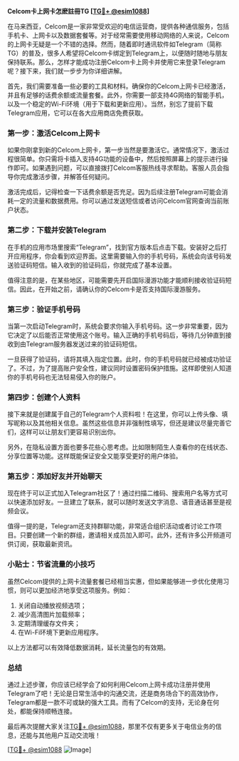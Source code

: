 **Celcom卡上网卡怎麽註冊TG [[TG💪+ @esim1088](https://t.me/s/esim1088)]**

在马来西亚，Celcom是一家非常受欢迎的电信运营商，提供各种通信服务，包括手机卡、上网卡以及数据套餐等。对于经常需要使用移动网络的人来说，Celcom的上网卡无疑是一个不错的选择。然而，随着即时通讯软件如Telegram（简称TG）的普及，很多人希望将Celcom卡绑定到Telegram上，以便随时随地与朋友保持联系。那么，怎样才能成功注册Celcom卡上网卡并使用它来登录Telegram呢？接下来，我们就一步步为你详细讲解。

首先，我们需要准备一些必要的工具和材料。确保你的Celcom上网卡已经激活，并且有足够的话费余额或流量套餐。此外，你需要一部支持4G网络的智能手机，以及一个稳定的Wi-Fi环境（用于下载和更新应用）。当然，别忘了提前下载Telegram应用，它可以在各大应用商店免费获取。

### 第一步：激活Celcom上网卡

如果你刚拿到新的Celcom上网卡，第一步当然是要激活它。通常情况下，激活过程很简单。你只需将卡插入支持4G功能的设备中，然后按照屏幕上的提示进行操作即可。如果遇到问题，可以直接拨打Celcom客服热线寻求帮助。客服人员会指导你完成激活步骤，并解答任何疑问。

激活完成后，记得检查一下话费余额是否充足。因为后续注册Telegram可能会消耗一定的流量和数据费用。你可以通过发送短信或者访问Celcom官网查询当前账户状态。

### 第二步：下载并安装Telegram

在手机的应用市场里搜索“Telegram”，找到官方版本后点击下载。安装好之后打开应用程序，你会看到欢迎界面。这里需要输入你的手机号码，系统会向该号码发送验证码短信。输入收到的验证码后，你就完成了基本设置。

值得注意的是，在某些地区，可能需要先开启国际漫游功能才能顺利接收验证码短信。因此，在开始之前，请确认你的Celcom卡是否支持国际漫游服务。

### 第三步：验证手机号码

当第一次启动Telegram时，系统会要求你输入手机号码。这一步非常重要，因为它决定了以后能否正常使用这个账号。输入正确的手机号码后，等待几分钟直到接收到由Telegram服务器发送过来的验证码短信。

一旦获得了验证码，请将其填入指定位置。此时，你的手机号码就已经被成功验证了。不过，为了提高账户安全性，建议同时设置密码保护措施。这样即使别人知道你的手机号码也无法轻易侵入你的账户。

### 第四步：创建个人资料

接下来就是创建属于自己的Telegram个人资料啦！在这里，你可以上传头像、填写昵称以及其他相关信息。虽然这些信息并非强制性填写，但还是建议尽量完善它们，这样可以让朋友们更容易识别出你。

另外，在隐私设置方面也要多花些心思考虑。比如限制陌生人查看你的在线状态、分享位置等功能。这样既能保证安全又能享受更好的用户体验。

### 第五步：添加好友并开始聊天

现在终于可以正式加入Telegram社区了！通过扫描二维码、搜索用户名等方式可以快速添加好友。一旦建立了联系，就可以随时发送文字消息、语音通话甚至是视频会议。

值得一提的是，Telegram还支持群聊功能，非常适合组织活动或者讨论工作项目。只要创建一个新的群组，邀请相关成员加入即可。此外，还有许多公开频道可供订阅，获取最新资讯。

### 小贴士：节省流量的小技巧

虽然Celcom提供的上网卡流量套餐已经相当实惠，但如果能够进一步优化使用习惯，则可以更加经济地享受这项服务。例如：

1. 关闭自动播放视频选项；
2. 减少高清图片加载频率；
3. 定期清理缓存文件夹；
4. 在Wi-Fi环境下更新应用程序。

以上方法都可以有效降低数据消耗，延长流量包的有效期。

### 总结

通过上述步骤，你应该已经学会了如何利用Celcom上网卡成功注册并使用Telegram了吧！无论是日常生活中的沟通交流，还是商务场合下的高效协作，Telegram都是一款不可或缺的强大工具。而有了Celcom的支持，无论身在何处，都能保持顺畅连接。

最后再次提醒大家关注[TG💪+ @esim1088](https://t.me/s/esim1088)，那里不仅有更多关于电信业务的信息，还能与其他用户互动交流哦！

[[TG💪+ @esim1088](https://t.me/s/esim1088) ![Image](https://i.postimg.cc/4NQfJmqS/Snipaste-2025-05-13-00-14-12.png)]